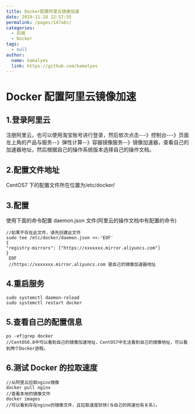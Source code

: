 ```yaml
---
title: Docker配置阿里云镜像加速
date: 2019-11-28 12:57:55
permalink: /pages/147a6c/
categories: 
  - 后端
  - Docker
tags: 
  - null
author: 
  name: kamalyes
  link: https://github.com/kamalyes
---
```


# Docker 配置阿里云镜像加速

## 1.登录阿里云

注册阿里云，也可以使用淘宝账号进行登录，然后依次点击---》控制台---》页面左上角的产品与服务--》弹性计算--》容器镜像服务--》镜像加速器，查看自己的加速器地址，然后根据自己的操作系统版本选择自己的操作文档。

## 2.配置文件地址

CentOS7 下的配置文件所在位置为/etc/docker/

## 3.配置

使用下面的命令配置 daemon.json 文件(阿里云的操作文档中有配置的命令)

    //如果不存在此文件，请先创建此文件
    sudo tee /etc/docker/daemon.json <<-'EOF'
    {
    "registry-mirrors": ["https://xxxxxxx.mirror.aliyuncs.com"]
    }
     EOF
     //https://xxxxxxx.mirror.aliyuncs.com 是自己的镜像加速器地址

## 4.重启服务

```
sudo systemctl daemon-reload
sudo systemctl restart docker
```

## 5.查看自己的配置信息

```
ps -ef|grep docker
//CentOS6.8中可以看到自己的镜像加速地址，CentOS7中无法看到自己的镜像地址，可以看到两个Docker进程。
```

## 6.测试 Docker 的拉取速度

```
//从阿里云拉取nginx镜像
docker pull nginx
//查看本地的镜像文件
docker images
//可以看到存在nginx的镜像文件，且拉取速度较快(与自己的网速也有关系)。
```
